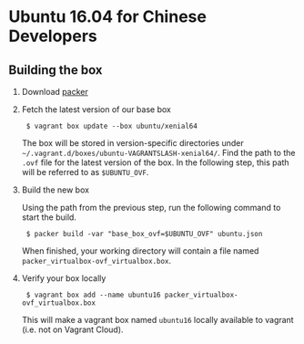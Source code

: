 # Ubuntu 16.04 for Chinese Developers

## Building the box

1. Download [packer](https://www.packer.io/downloads.html)

2. Fetch the latest version of our base box

        $ vagrant box update --box ubuntu/xenial64

    The box will be stored in version-specific directories under
    `~/.vagrant.d/boxes/ubuntu-VAGRANTSLASH-xenial64/`.  Find the path to the `.ovf` file for the
    latest version of the box.  In the following step, this path will be referred to as
    `$UBUNTU_OVF`.

3. Build the new box

    Using the path from the previous step, run the following command to start the build.

        $ packer build -var "base_box_ovf=$UBUNTU_OVF" ubuntu.json

    When finished, your working directory will contain a file named
    `packer_virtualbox-ovf_virtualbox.box`.

4. Verify your box locally

        $ vagrant box add --name ubuntu16 packer_virtualbox-ovf_virtualbox.box

    This will make a vagrant box named `ubuntu16` locally available to vagrant
    (i.e. not on Vagrant Cloud).
